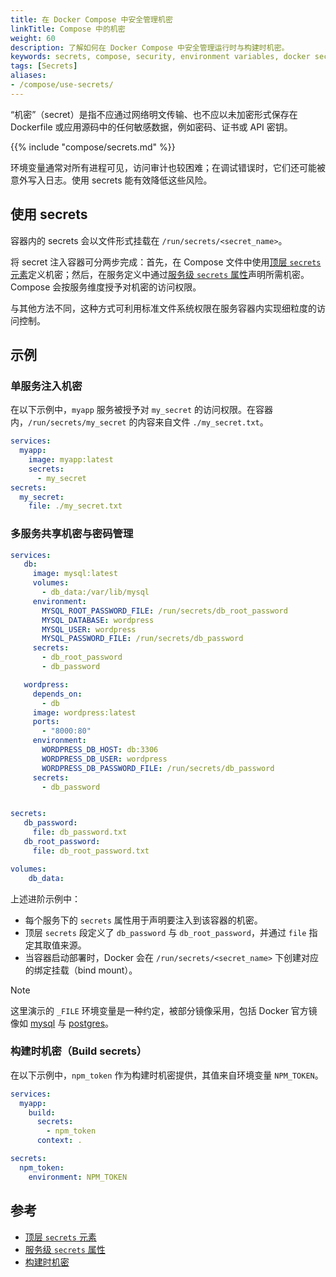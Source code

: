 ```yaml
---
title: 在 Docker Compose 中安全管理机密
linkTitle: Compose 中的机密
weight: 60
description: 了解如何在 Docker Compose 中安全管理运行时与构建时机密。
keywords: secrets, compose, security, environment variables, docker secrets, secure Docker builds, sensitive data in containers
tags: [Secrets]
aliases:
- /compose/use-secrets/
---
```


“机密”（secret）是指不应通过网络明文传输、也不应以未加密形式保存在 Dockerfile 或应用源码中的任何敏感数据，例如密码、证书或 API 密钥。

{{% include "compose/secrets.md" %}}

环境变量通常对所有进程可见，访问审计也较困难；在调试错误时，它们还可能被意外写入日志。使用 secrets 能有效降低这些风险。

## 使用 secrets

容器内的 secrets 会以文件形式挂载在 `/run/secrets/<secret_name>`。

将 secret 注入容器可分两步完成：首先，在 Compose 文件中使用[顶层 `secrets` 元素](/reference/compose-file/secrets.md)定义机密；然后，在服务定义中通过[服务级 `secrets` 属性](/reference/compose-file/services.md#secrets)声明所需机密。Compose 会按服务维度授予对机密的访问权限。

与其他方法不同，这种方式可利用标准文件系统权限在服务容器内实现细粒度的访问控制。

## 示例

### 单服务注入机密

在以下示例中，`myapp` 服务被授予对 `my_secret` 的访问权限。在容器内，`/run/secrets/my_secret` 的内容来自文件 `./my_secret.txt`。

```yaml
services:
  myapp:
    image: myapp:latest
    secrets:
      - my_secret
secrets:
  my_secret:
    file: ./my_secret.txt
```

### 多服务共享机密与密码管理

```yaml
services:
   db:
     image: mysql:latest
     volumes:
       - db_data:/var/lib/mysql
     environment:
       MYSQL_ROOT_PASSWORD_FILE: /run/secrets/db_root_password
       MYSQL_DATABASE: wordpress
       MYSQL_USER: wordpress
       MYSQL_PASSWORD_FILE: /run/secrets/db_password
     secrets:
       - db_root_password
       - db_password

   wordpress:
     depends_on:
       - db
     image: wordpress:latest
     ports:
       - "8000:80"
     environment:
       WORDPRESS_DB_HOST: db:3306
       WORDPRESS_DB_USER: wordpress
       WORDPRESS_DB_PASSWORD_FILE: /run/secrets/db_password
     secrets:
       - db_password


secrets:
   db_password:
     file: db_password.txt
   db_root_password:
     file: db_root_password.txt

volumes:
    db_data:
```
上述进阶示例中：

- 每个服务下的 `secrets` 属性用于声明要注入到该容器的机密。
- 顶层 `secrets` 段定义了 `db_password` 与 `db_root_password`，并通过 `file` 指定其取值来源。
- 当容器启动部署时，Docker 会在 `/run/secrets/<secret_name>` 下创建对应的绑定挂载（bind mount）。

> [!NOTE]
>
> 这里演示的 `_FILE` 环境变量是一种约定，被部分镜像采用，包括 Docker 官方镜像如 [mysql](https://hub.docker.com/_/mysql) 与 [postgres](https://hub.docker.com/_/postgres)。

### 构建时机密（Build secrets）

在以下示例中，`npm_token` 作为构建时机密提供，其值来自环境变量 `NPM_TOKEN`。

```yaml
services:
  myapp:
    build:
      secrets:
        - npm_token
      context: .

secrets:
  npm_token:
    environment: NPM_TOKEN
```

## 参考

- [顶层 `secrets` 元素](/reference/compose-file/secrets.md)
- [服务级 `secrets` 属性](/reference/compose-file/services.md#secrets)
- [构建时机密](https://docs.docker.com/build/building/secrets/)
